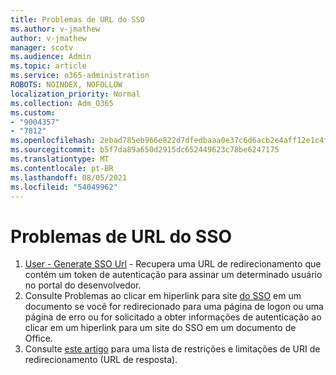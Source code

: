 ```yaml
---
title: Problemas de URL do SSO
ms.author: v-jmathew
author: v-jmathew
manager: scotv
ms.audience: Admin
ms.topic: article
ms.service: o365-administration
ROBOTS: NOINDEX, NOFOLLOW
localization_priority: Normal
ms.collection: Adm_O365
ms.custom:
- "9004357"
- "7812"
ms.openlocfilehash: 2ebad785eb966e822d7dfedbaaa0e37c6d6acb2e4aff12e1c4f85c5cc481bd65
ms.sourcegitcommit: b5f7da89a650d2915dc652449623c78be6247175
ms.translationtype: MT
ms.contentlocale: pt-BR
ms.lasthandoff: 08/05/2021
ms.locfileid: "54049962"
---
```

# <a name="sso-url-issues"></a>Problemas de URL do SSO

1. [User - Generate SSO Url](https://docs.microsoft.com/rest/api/apimanagement/2019-12-01/User/GenerateSsoUrl) - Recupera uma URL de redirecionamento que contém um token de autenticação para assinar um determinado usuário no portal do desenvolvedor.
2. Consulte Problemas ao clicar em hiperlink para site [do SSO](https://docs.microsoft.com/office/troubleshoot/office-suite-issues/click-hyperlink-to-sso-website) em um documento se você for redirecionado para uma página de logon ou uma página de erro ou for solicitado a obter informações de autenticação ao clicar em um hiperlink para um site do SSO em um documento de Office.
3. Consulte [este artigo](https://docs.microsoft.com/azure/active-directory/develop/reply-url) para uma lista de restrições e limitações de URI de redirecionamento (URL de resposta).
